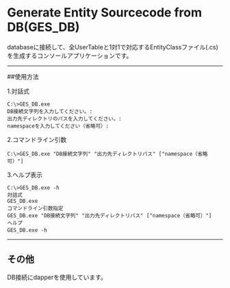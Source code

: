 ﻿# Generate Entity Sourcecode from DB(GES_DB)

databaseに接続して、全UserTableと1対1で対応するEntityClassファイル(.cs)を生成するコンソールアプリケーションです。

---
##使用方法

1.対話式

    C:\>GES_DB.exe
    DB接続文字列を入力してください。:
    出力先ディレクトリのパスを入力してください。:
    namespaceを入力してください（省略可）:

2.コマンドライン引数

    C:\>GES_DB.exe "DB接続文字列" "出力先ディレクトリパス" ["namespace（省略可）"]

3.ヘルプ表示

    C:\>GES_DB.exe -h
    対話式
    GES_DB.exe
    コマンドライン引数指定
    GES_DB.exe "DB接続文字列" "出力先ディレクトリパス" ["namespace（省略可）"]
    ヘルプ
    GES_DB.exe -h　

---
## その他
DB接続にdapperを使用しています。

